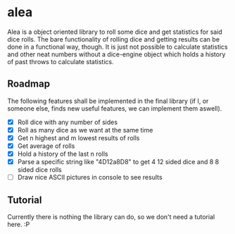 # alea
Alea is a object oriented library to roll some dice and get statistics for said dice rolls. The bare functionality of rolling dice and getting results can be done in a functional way, though. It is just not possible to calculate statistics and other neat numbers without a dice-engine object which holds a history of past throws to calculate statistics.

## Roadmap
The following features shall be implemented in the final library (if I, or someone else, finds new useful features, we can implement them aswell).

- [x] Roll dice with any number of sides
- [x] Roll as many dice as we want at the same time
- [x] Get n highest and m lowest results of rolls
- [x] Get average of rolls
- [x] Hold a history of the last n rolls
- [x] Parse a specific string like "4D12a8D8" to get 4 12 sided dice and 8 8 sided dice rolls
- [ ] Draw nice ASCII pictures in console to see results

## Tutorial
Currently there is nothing the library can do, so we don't need a tutorial here. :P
